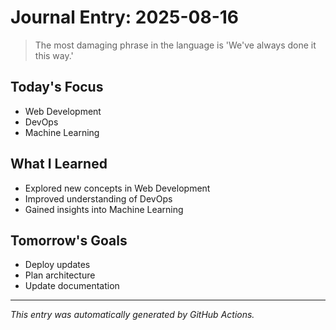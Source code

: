 # Journal Entry: 2025-08-16

> The most damaging phrase in the language is 'We've always done it this way.'

## Today's Focus
- Web Development
- DevOps
- Machine Learning

## What I Learned
- Explored new concepts in Web Development
- Improved understanding of DevOps
- Gained insights into Machine Learning

## Tomorrow's Goals
- Deploy updates
- Plan architecture
- Update documentation

---
*This entry was automatically generated by GitHub Actions.*